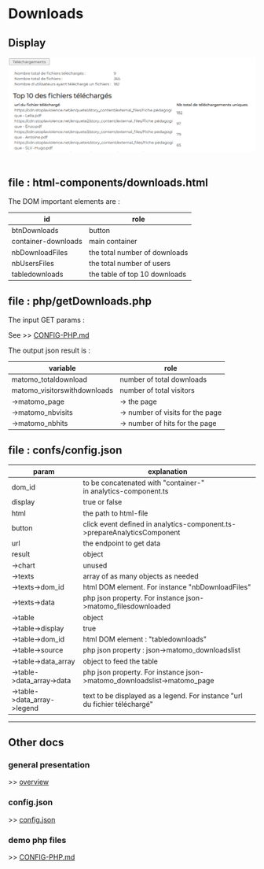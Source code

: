 # Downloads

## Display
<img src="../images/display-downloads.PNG" width="550" alt="visitors">
<br><br>

## file : html-components/downloads.html

The DOM important elements are :

| id                  | role                           |  
|---------------------|--------------------------------|
| btnDownloads        | button                         |
| container-downloads | main container                 |
| nbDownloadFiles     | the total number of downloads  |
| nbUsersFiles        | the total number of users      |
| tabledownloads      | the table of top 10 downloads  |

## file : php/getDownloads.php

The input GET params :

See \>\> [CONFIG-PHP.md](../demo-php/CONFIG-PHP.md)

The output json result is :

| variable                     | role                             |  
|------------------------------|----------------------------------|
| matomo_totaldownload         | number of total downloads        |
| matomo_visitorswithdownloads | number of total visitors         |
| ->matomo_page                | -> the page                      |
| ->matomo_nbvisits            | -> number of visits for the page |
| ->matomo_nbhits              | -> number of hits for the page   |

## file : confs/config.json

| param                       | explanation                                                                |  
|-----------------------------|----------------------------------------------------------------------------|
| dom_id                      | to be concatenated with "container-" <br/> in analytics-component.ts       |
| display                     | true or false                                                              |
| html                        | the path to html-file                                                      |
| button                      | click event defined in analytics-component.ts->prepareAnalyticsComponent   |
| url                         | the endpoint to get data                                                   |
| result                      | object                                                                     |
| ->chart                     | unused                                                                     |
| ->texts                     | array of as many objects as needed                                         |
| ->texts->dom_id             | html DOM element. For instance "nbDownloadFiles"                           |
| ->texts->data               | php json property. For instance json->matomo_filesdownloaded               |
| ->table                     | object                                                                     |
| ->table->display            | true                                                                       |
| ->table->dom_id             | html DOM element : "tabledownloads"                                        |
| ->table->source             | php json property : json->matomo_downloadslist                             |
| ->table->data_array         | object to feed the table                                                   |
| ->table->data_array->data   | php json property. For instance json->matomo_downloadslist->matomo_page    |
| ->table->data_array->legend | text to be displayed as a legend. For instance "url du fichier téléchargé" |


---

## Other docs

### general presentation
\>\> [overview](../../README.md)

### config.json
\>\> [config.json](../conf-app/CONFIG.md)

### demo php files
\>\> [CONFIG-PHP.md](../demo-php/CONFIG-PHP.md)


